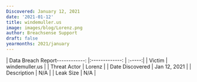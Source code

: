 ```yaml
---
Discovered: January 12, 2021
date: '2021-01-12'
title: windemuller.us
image: images/blog/Lorenz.png
author: Breachsense Support
draft: false
yearmonths: 2021/january
---
```


| Data Breach Report------------:   |:-------------:    | :-----:|
| Victim    | windemuller.us      | 
| Threat Actor    | Lorenz      | 
| Date Discovered    | Jan 12, 2021      | 
| Description    | N/A      | 
| Leak Size    | N/A      | 

